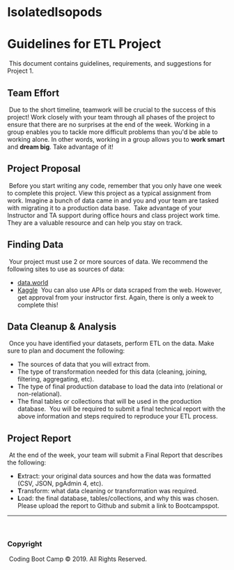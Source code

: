 # IsolatedIsopods

# Guidelines for ETL Project
​
This document contains guidelines, requirements, and suggestions for Project 1.
​
## Team Effort
​
Due to the short timeline, teamwork will be crucial to the success of this project! Work closely with your team through all phases of the project to ensure that there are no surprises at the end of the week.
​
Working in a group enables you to tackle more difficult problems than you'd be able to working alone. In other words, working in a group allows you to **work smart** and **dream big**. Take advantage of it!
​
## Project Proposal
​
Before you start writing any code, remember that you only have one week to complete this project. View this project as a typical assignment from work. Imagine a bunch of data came in and you and your team are tasked with migrating it to a production data base.
​
Take advantage of your Instructor and TA support during office hours and class project work time. They are a valuable resource and can help you stay on track.
​
## Finding Data
​
Your project must use 2 or more sources of data. We recommend the following sites to use as sources of data:
​
* [data.world](https://data.world/)
​
* [Kaggle](https://www.kaggle.com/)
​
You can also use APIs or data scraped from the web. However, get approval from your instructor first. Again, there is only a week to complete this!
​
## Data Cleanup & Analysis
​
Once you have identified your datasets, perform ETL on the data. Make sure to plan and document the following:
​
* The sources of data that you will extract from.
​
* The type of transformation needed for this data (cleaning, joining, filtering, aggregating, etc).
​
* The type of final production database to load the data into (relational or non-relational).
​
* The final tables or collections that will be used in the production database.
​
You will be required to submit a final technical report with the above information and steps required to reproduce your ETL process.
​
## Project Report
​
At the end of the week, your team will submit a Final Report that describes the following:
​
* **E**xtract: your original data sources and how the data was formatted (CSV, JSON, pgAdmin 4, etc).
​
* **T**ransform: what data cleaning or transformation was required.
​
* **L**oad: the final database, tables/collections, and why this was chosen.
​
Please upload the report to Github and submit a link to Bootcampspot.
​
- - -
​
### Copyright
​
Coding Boot Camp © 2019. All Rights Reserved.
